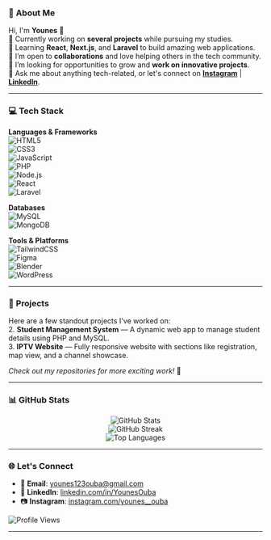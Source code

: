 ### 💫 **About Me**  
Hi, I'm **Younes** 👋  
🔭 Currently working on **several projects** while pursuing my studies.  
🌱 Learning **React**, **Next.js**, and **Laravel** to build amazing web applications.  
👯 I’m open to **collaborations** and love helping others in the tech community.  
🤝 I’m looking for opportunities to grow and **work on innovative projects**.  
💬 Ask me about anything tech-related, or let's connect on **[Instagram](https://www.instagram.com/younes__ouba/)** | **[LinkedIn](https://www.linkedin.com/in/younes-ouba-4560292a9?utm_source=share&utm_campaign=share_via&utm_content=profile&utm_medium=android_app)**.  
 

---  

### 💻 **Tech Stack**  
**Languages & Frameworks**  
![HTML5](https://img.shields.io/badge/html5-%23E34F26.svg?style=for-the-badge&logo=html5&logoColor=white)  
![CSS3](https://img.shields.io/badge/css3-%231572B6.svg?style=for-the-badge&logo=css3&logoColor=white)  
![JavaScript](https://img.shields.io/badge/javascript-%23323330.svg?style=for-the-badge&logo=javascript&logoColor=%23F7DF1E)  
![PHP](https://img.shields.io/badge/php-%23777BB4.svg?style=for-the-badge&logo=php&logoColor=white)  
![Node.js](https://img.shields.io/badge/node.js-6DA55F?style=for-the-badge&logo=node.js&logoColor=white)  
![React](https://img.shields.io/badge/react-%2320232a.svg?style=for-the-badge&logo=react&logoColor=%2361DAFB)  
![Laravel](https://img.shields.io/badge/laravel-%23FF2D20.svg?style=for-the-badge&logo=laravel&logoColor=white)  

**Databases**  
![MySQL](https://img.shields.io/badge/mysql-4479A1.svg?style=for-the-badge&logo=mysql&logoColor=white)  
![MongoDB](https://img.shields.io/badge/MongoDB-%234ea94b.svg?style=for-the-badge&logo=mongodb&logoColor=white)  

**Tools & Platforms**  
![TailwindCSS](https://img.shields.io/badge/tailwindcss-%2338B2AC.svg?style=for-the-badge&logo=tailwind-css&logoColor=white)  
![Figma](https://img.shields.io/badge/figma-%23F24E1E.svg?style=for-the-badge&logo=figma&logoColor=white)  
![Blender](https://img.shields.io/badge/blender-%23F5792A.svg?style=for-the-badge&logo=blender&logoColor=white)  
![WordPress](https://img.shields.io/badge/WordPress-%23117AC9.svg?style=for-the-badge&logo=WordPress&logoColor=white)  

---  

### 🚀 **Projects**  
Here are a few standout projects I've worked on:  
2. **Student Management System** — A dynamic web app to manage student details using PHP and MySQL.  
3. **IPTV Website** — Fully responsive website with sections like registration, map view, and a channel showcase.  

_Check out my repositories for more exciting work!_ 🔗  

---  

### 📊 **GitHub Stats**  
<div align="center">  
  <img src="https://github-readme-stats.vercel.app/api?username=YounesOuba&theme=dark&hide_border=false&include_all_commits=false&count_private=false" alt="GitHub Stats" />  
  <br />  
  <img src="https://github-readme-streak-stats.herokuapp.com/?user=YounesOuba&theme=dark&hide_border=false" alt="GitHub Streak" />  
  <br />  
  <img src="https://github-readme-stats.vercel.app/api/top-langs/?username=YounesOuba&theme=dark&hide_border=false&include_all_commits=false&count_private=false&layout=compact" alt="Top Languages" />  
</div>  

---  

### 🌐 **Let's Connect**  
- 📧 **Email**: younes123ouba@gmail.com  
- 💼 **LinkedIn**: [linkedin.com/in/YounesOuba](https://www.linkedin.com/in/younes-ouba-4560292a9?utm_source=share&utm_campaign=share_via&utm_content=profile&utm_medium=android_app)  
- 📷 **Instagram**: [instagram.com/younes__ouba](https://www.instagram.com/younes__ouba/)  

![Profile Views](https://visitcount.itsvg.in/api?id=YounesOuba&icon=0&color=0)  

---
